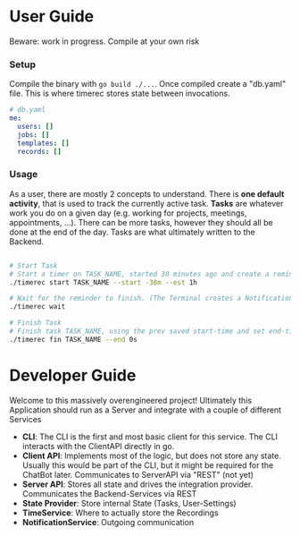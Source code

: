 # User Guide
Beware: work in progress. Compile at your own risk

### Setup
Compile the binary with `go build ./...`. Once compiled create a "db.yaml" file. This is where timerec stores state between invocations.

```yaml
# db.yaml
me:
  users: []
  jobs: []
  templates: []
  records: []
```

### Usage
As a user, there are mostly 2 concepts to understand. There is **one default activity**, that is used to track the currently active task. **Tasks** are whatever work you do on a given day (e.g. working for projects, meetings, appointments, ...). There can be more tasks, however they should all be done at the end of the day. Tasks are what ultimately written to the Backend.

```bash

# Start Task
# Start a timer on TASK_NAME, started 30 minutes ago and create a reminder in 1 hour
./timerec start TASK_NAME --start -30m --est 1h

# Wait for the reminder to finish. (The Terminal creates a Notification, if a command completes in a non-active windows)
./timerec wait

# Finish Task
# Finish task TASK_NAME, using the prev saved start-time and set end-time to right now. This also saves the task to a permanent location
./timerec fin TASK_NAME --end 0s
```

# Developer Guide
Welcome to this massively overengineered project! Ultimately this Application should run as a Server and integrate with a couple of different Services

* **CLI**: The CLI is the first and most basic client for this service. The CLI interacts with the ClientAPI directly in go.
* **Client API**: Implements most of the logic, but does not store any state. Usually this would be part of the CLI, but it might be required for the ChatBot later. Communicates to ServerAPI via "REST" (not yet)
* **Server API**: Stores all state and drives the integration provider. Communicates the Backend-Services via REST
* **State Provider**: Store internal State (Tasks, User-Settings)
* **TimeService**: Where to actually store the Recordings
* **NotificationService**: Outgoing communication

